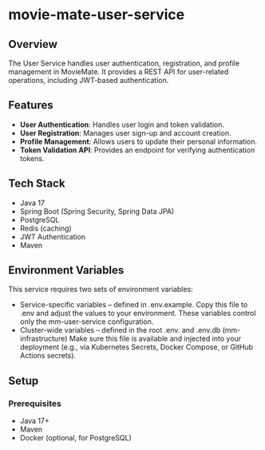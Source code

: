 # movie-mate-user-service

## Overview

The User Service handles user authentication, registration, and profile management in MovieMate.
It provides a REST API for user-related operations, including JWT-based authentication.

## Features

- **User Authentication**: Handles user login and token validation.
- **User Registration**: Manages user sign-up and account creation.
- **Profile Management**: Allows users to update their personal information.
- **Token Validation API**: Provides an endpoint for verifying authentication tokens.

## Tech Stack

- Java 17
- Spring Boot (Spring Security, Spring Data JPA)
- PostgreSQL
- Redis (caching)
- JWT Authentication
- Maven

## Environment Variables
This service requires two sets of environment variables:
* Service-specific variables – defined in .env.example.
Copy this file to .env and adjust the values to your environment.
These variables control only the mm-user-service configuration.
* Cluster-wide variables – defined in the root .env. and .env.db (mm-infrastructure)
Make sure this file is available and injected into your deployment (e.g., via Kubernetes Secrets, Docker Compose, or GitHub Actions secrets).

## Setup

### Prerequisites

- Java 17+
- Maven
- Docker (optional, for PostgreSQL)
